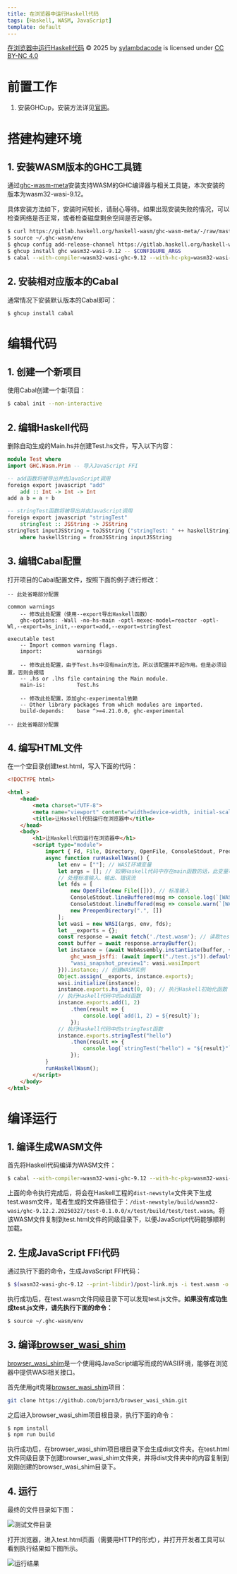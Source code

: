 ```yaml
---
title: 在浏览器中运行Haskell代码
tags: [Haskell, WASM, JavaScript]
template: default
---
```


<a href="https://sylambdacode.github.io/2025/07/21/HaskellInBowserByWasm.html">在浏览器中运行Haskell代码</a> © 2025 by <a href="https://sylambdacode.github.io/">sylambdacode</a> is licensed under <a href="https://creativecommons.org/licenses/by-nc/4.0/">CC BY-NC 4.0</a><img src="https://mirrors.creativecommons.org/presskit/icons/cc.svg" alt="" style="max-width: 1em;max-height:1em;margin-left: .2em;"><img src="https://mirrors.creativecommons.org/presskit/icons/by.svg" alt="" style="max-width: 1em;max-height:1em;margin-left: .2em;"><img src="https://mirrors.creativecommons.org/presskit/icons/nc.svg" alt="" style="max-width: 1em;max-height:1em;margin-left: .2em;">

# 前置工作
1. 安装GHCup，安装方法详见[官网](https://www.haskell.org/ghcup/)。

# 搭建构建环境
## 1. 安装WASM版本的GHC工具链
通过[ghc-wasm-meta](https://gitlab.haskell.org/haskell-wasm/ghc-wasm-meta)安装支持WASM的GHC编译器与相关工具链，本次安装的版本为wasm32-wasi-9.12。

具体安装方法如下，安装时间较长，请耐心等待。如果出现安装失败的情况，可以检查网络是否正常，或者检查磁盘剩余空间是否足够。

```sh
$ curl https://gitlab.haskell.org/haskell-wasm/ghc-wasm-meta/-/raw/master/bootstrap.sh | SKIP_GHC=1 sh
$ source ~/.ghc-wasm/env
$ ghcup config add-release-channel https://gitlab.haskell.org/haskell-wasm/ghc-wasm-meta/-/raw/master/ghcup-wasm-0.0.9.yaml
$ ghcup install ghc wasm32-wasi-9.12 -- $CONFIGURE_ARGS
$ cabal --with-compiler=wasm32-wasi-ghc-9.12 --with-hc-pkg=wasm32-wasi-ghc-pkg-9.12 --with-hsc2hs=wasm32-wasi-hsc2hs-9.12 --with-haddock=wasm32-wasi-haddock-9.12 build
```

## 2. 安装相对应版本的Cabal
通常情况下安装默认版本的Cabal即可：

```sh
$ ghcup install cabal
```

# 编辑代码
## 1. 创建一个新项目

使用Cabal创建一个新项目：

```sh
$ cabal init --non-interactive
```

## 2. 编辑Haskell代码

删除自动生成的Main.hs并创建Test.hs文件，写入以下内容：

```haskell
module Test where
import GHC.Wasm.Prim -- 导入JavaScript FFI

-- add函数将被导出并由JavaScript调用
foreign export javascript "add"
    add :: Int -> Int -> Int
add a b = a + b

-- stringTest函数将被导出并由JavaScript调用
foreign export javascript "stringTest"
    stringTest :: JSString -> JSString
stringTest inputJSString = toJSString ("stringTest: " ++ haskellString)
    where haskellString = fromJSString inputJSString
```

## 3. 编辑Cabal配置

打开项目的Cabal配置文件，按照下面的例子进行修改：

```cabal
-- 此处省略部分配置

common warnings
    -- 修改此处配置（使用--export导出Haskell函数）
    ghc-options: -Wall -no-hs-main -optl-mexec-model=reactor -optl-Wl,--export=hs_init,--export=add,--export=stringTest

executable test
    -- Import common warning flags.
    import:           warnings

    -- 修改此处配置，由于Test.hs中没有main方法，所以该配置并不起作用。但是必须设置，否则会报错
    -- .hs or .lhs file containing the Main module.
    main-is:          Test.hs

    -- 修改此处配置，添加ghc-experimental依赖
    -- Other library packages from which modules are imported.
    build-depends:    base ^>=4.21.0.0, ghc-experimental

-- 此处省略部分配置
```

## 4. 编写HTML文件

在一个空目录创建test.html，写入下面的代码：

```html
<!DOCTYPE html>

<html >
    <head>
        <meta charset="UTF-8">
        <meta name="viewport" content="width=device-width, initial-scale=1.0">
        <title>让Haskell代码运行在浏览器中</title>
    </head>
    <body>
        <h1>让Haskell代码运行在浏览器中</h1>
        <script type="module">
            import { Fd, File, Directory, OpenFile, ConsoleStdout, PreopenDirectory, WASI, strace } from "./browser_wasi_shim/index.js";
            async function runHaskellWasm() {
                let env = [""]; // WASI环境变量
                let args = []; // 如果Haskell代码中存在main函数的话，此变量可以作为命令行参数传入Haskell
                // 处理标准输入、输出、错误流
                let fds = [
                    new OpenFile(new File([])), // 标准输入
                    ConsoleStdout.lineBuffered(msg => console.log(`[WASI stdout] ${msg}`)), // 标准输出流（重定向至控制台）
                    ConsoleStdout.lineBuffered(msg => console.warn(`[WASI stderr] ${msg}`)), // 标准错误流（重定向至控制台）
                    new PreopenDirectory(".", [])
                ];
                let wasi = new WASI(args, env, fds);
                let __exports = {};
                const response = await fetch('./test.wasm'); // 读取test.wasm文件
                const buffer = await response.arrayBuffer();
                let instance = (await WebAssembly.instantiate(buffer, {
                    ghc_wasm_jsffi: (await import("./test.js")).default(__exports),
                    "wasi_snapshot_preview1": wasi.wasiImport
                })).instance; // 创建WASM实例
                Object.assign(__exports, instance.exports);
                wasi.initialize(instance);
                instance.exports.hs_init(0, 0); // 执行Haskell初始化函数
                // 执行Haskell代码中的add函数
                instance.exports.add(1, 2)
                    .then(result => {
                        console.log(`add(1, 2) = ${result}`);
                    });
                // 执行Haskell代码中的stringTest函数
                instance.exports.stringTest("hello")
                    .then(result => {
                        console.log(`stringTest("hello") = "${result}"`);
                    });
            }
            runHaskellWasm();
        </script>
    </body>
</html>
```

# 编译运行

## 1. 编译生成WASM文件

首先将Haskell代码编译为WASM文件：

```sh
$ cabal --with-compiler=wasm32-wasi-ghc-9.12 --with-hc-pkg=wasm32-wasi-ghc-pkg-9.12 --with-hsc2hs=wasm32-wasi-hsc2hs-9.12 --with-haddock=wasm32-wasi-haddock-9.12 build
```

上面的命令执行完成后，将会在Haskell工程的`dist-newstyle`文件夹下生成test.wasm文件，笔者生成的文件路径位于：`/dist-newstyle/build/wasm32-wasi/ghc-9.12.2.20250327/test-0.1.0.0/x/test/build/test/test.wasm`。将该WASM文件复制到test.html文件的同级目录下，以便JavaScript代码能够顺利加载。

## 2. 生成JavaScript FFI代码

通过执行下面的命令，生成JavaScript FFI代码：

```sh
$ $(wasm32-wasi-ghc-9.12 --print-libdir)/post-link.mjs -i test.wasm -o test.js
```

执行成功后，在test.wasm文件同级目录下可以发现test.js文件。**如果没有成功生成test.js文件，请先执行下面的命令：**

```sh
$ source ~/.ghc-wasm/env
```

## 3. 编译[browser_wasi_shim](https://github.com/bjorn3/browser_wasi_shim)

[browser_wasi_shim](https://github.com/bjorn3/browser_wasi_shim)是一个使用纯JavaScript编写而成的WASI环境，能够在浏览器中提供WASI相关接口。

首先使用git克隆[browser_wasi_shim](https://github.com/bjorn3/browser_wasi_shim)项目：

```sh
git clone https://github.com/bjorn3/browser_wasi_shim.git
```

之后进入browser_wasi_shim项目根目录，执行下面的命令：

```sh
$ npm install
$ npm run build
```

执行成功后，在browser_wasi_shim项目根目录下会生成dist文件夹。在test.html文件同级目录下创建browser_wasi_shim文件夹，并将dist文件夹中的内容复制到刚刚创建的browser_wasi_shim目录下。

## 4. 运行

最终的文件目录如下图：

![测试文件目录](/static/images/2025-07-21-HaskellInBowserByWasm/DirectoryStructure.png)

打开浏览器，进入test.html页面（需要用HTTP的形式），并打开开发者工具可以看到执行结果如下图所示。

![运行结果](/static/images/2025-07-21-HaskellInBowserByWasm/RunResult.png)